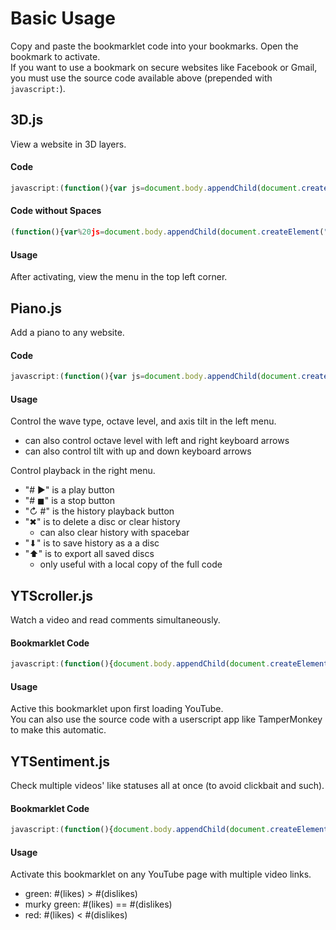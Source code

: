 # Basic Usage
Copy and paste the bookmarklet code into your bookmarks. Open the bookmark to activate.  
If you want to use a bookmark on secure websites like Facebook or Gmail, you must use the source code available above (prepended with `javascript:`).
## 3D.js
View a website in 3D layers.
#### Code
```javascript
javascript:(function(){var js=document.body.appendChild(document.createElement("script"));js.onerror=function(){alert("Sorry, the script could not be loaded.")};js.src="https://rawgit.com/Krazete/bookmarklets/master/3D.js"})();
```
#### Code without Spaces
```javascript
(function(){var%20js=document.body.appendChild(document.createElement("script"));js.onerror=function(){alert("Sorry,%20the%20script%20could%20not%20be%20loaded.")};js.src="https://rawgit.com/Krazete/bookmarklets/master/3D.js"})();
```
#### Usage
After activating, view the menu in the top left corner.
## Piano.js
Add a piano to any website.
#### Code
```javascript
javascript:(function(){var js=document.body.appendChild(document.createElement("script"));js.onerror=function(){alert("Sorry, the script could not be loaded.")};js.src="https://rawgit.com/Krazete/bookmarklets/master/piano.js"})();
```
#### Usage
Control the wave type, octave level, and axis tilt in the left menu.
- can also control octave level with left and right keyboard arrows
- can also control tilt with up and down keyboard arrows

Control playback in the right menu.
- "# ▶" is a play button
- "# ◼" is a stop button
- "↻ #" is the history playback button
- "✖" is to delete a disc or clear history
  - can also clear history with spacebar
- "⬇" is to save history as a a disc
- "⬆︎" is to export all saved discs
  - only useful with a local copy of the full code
## YTScroller.js
Watch a video and read comments simultaneously.
#### Bookmarklet Code
```javascript
javascript:(function(){document.body.appendChild(document.createElement("script")).src="https://rawgit.com/Krazete/bookmarklets/master/ytscroller.js"})();
```
#### Usage
Active this bookmarklet upon first loading YouTube.  
You can also use the source code with a userscript app like TamperMonkey to make this automatic.
## YTSentiment.js
Check multiple videos' like statuses all at once (to avoid clickbait and such).
#### Bookmarklet Code
```javascript
javascript:(function(){document.body.appendChild(document.createElement("script")).src="https://rawgit.com/Krazete/bookmarklets/master/ytsentiment.js"})();
```
#### Usage
Activate this bookmarklet on any YouTube page with multiple video links.
- green: #(likes) > #(dislikes)
- murky green: #(likes) == #(dislikes)
- red: #(likes) < #(dislikes)
